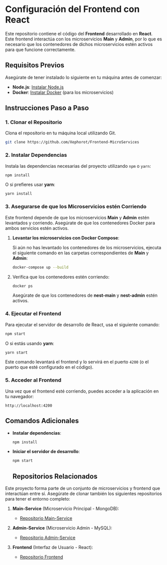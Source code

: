 
# Configuración del Frontend con React

Este repositorio contiene el código del **Frontend** desarrollado en **React**. Este frontend interactúa con los microservicios **Main** y **Admin**, por lo que es necesario que los contenedores de dichos microservicios estén activos para que funcione correctamente.

## Requisitos Previos

Asegúrate de tener instalado lo siguiente en tu máquina antes de comenzar:
- **Node.js**: [Instalar Node.js](https://nodejs.org/)
- **Docker**: [Instalar Docker](https://docs.docker.com/get-docker/) (para los microservicios)

## Instrucciones Paso a Paso

### 1. Clonar el Repositorio

Clona el repositorio en tu máquina local utilizando Git.

```bash
git clone https://github.com/Xephorot/Frontend-MicroServices
```

### 2. Instalar Dependencias

Instala las dependencias necesarias del proyecto utilizando `npm` o `yarn`:

```bash
npm install
```

O si prefieres usar **yarn**:

```bash
yarn install
```

### 3. Asegurarse de que los Microservicios estén Corriendo

Este frontend depende de que los microservicios **Main** y **Admin** estén levantados y corriendo. Asegúrate de que los contenedores Docker para ambos servicios estén activos.

1. **Levantar los microservicios con Docker Compose**:

   Si aún no has levantado los contenedores de los microservicios, ejecuta el siguiente comando en las carpetas correspondientes de **Main** y **Admin**:

   ```bash
   docker-compose up --build
   ```

2. Verifica que los contenedores estén corriendo:

   ```bash
   docker ps
   ```

   Asegúrate de que los contenedores de **nest-main** y **nest-admin** estén activos.

### 4. Ejecutar el Frontend

Para ejecutar el servidor de desarrollo de React, usa el siguiente comando:

```bash
npm start
```

O si estás usando **yarn**:

```bash
yarn start
```

Este comando levantará el frontend y lo servirá en el puerto `4200` (o el puerto que esté configurado en el código).

### 5. Acceder al Frontend

Una vez que el frontend esté corriendo, puedes acceder a la aplicación en tu navegador:

```
http://localhost:4200
```

## Comandos Adicionales

- **Instalar dependencias**:
  ```bash
  npm install
  ```

- **Iniciar el servidor de desarrollo**:
  ```bash
  npm start
  ```
  ## Repositorios Relacionados

Este proyecto forma parte de un conjunto de microservicios y frontend que interactúan entre sí. Asegúrate de clonar también los siguientes repositorios para tener el entorno completo:

1. **Main-Service** (Microservicio Principal - MongoDB):
   - [Repositorio Main-Service](https://github.com/Xephorot/MircroServices---Main)

2. **Admin-Service** (Microservicio Admin - MySQL):
   - [Repositorio Admin-Service](https://github.com/Xephorot/Microservices---Admin)

3. **Frontend** (Interfaz de Usuario - React):
   - [Repositorio Frontend](https://github.com/Xephorot/Frontend-MicroServices)
